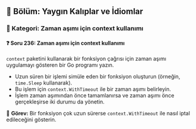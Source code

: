 ## 📘 Bölüm: Yaygın Kalıplar ve İdiomlar  
### 🔹 Kategori: Zaman aşımı için context kullanımı  
#### ❓ Soru 236: Zaman aşımı için context kullanımı

`context` paketini kullanarak bir fonksiyon çağrısı için zaman aşımı uygulamayı gösteren bir Go programı yazın.

- Uzun süren bir işlemi simüle eden bir fonksiyon oluşturun (örneğin, `time.Sleep` kullanarak).
- Bu işlem için `context.WithTimeout` ile bir zaman aşımı belirleyin.
- İşlem zaman aşımından önce tamamlanırsa ve zaman aşımı önce gerçekleşirse iki durumu da yönetin.

🔧 **Görev:** Bir fonksiyon çok uzun sürerse `context.WithTimeout` ile nasıl iptal edileceğini gösterin.
